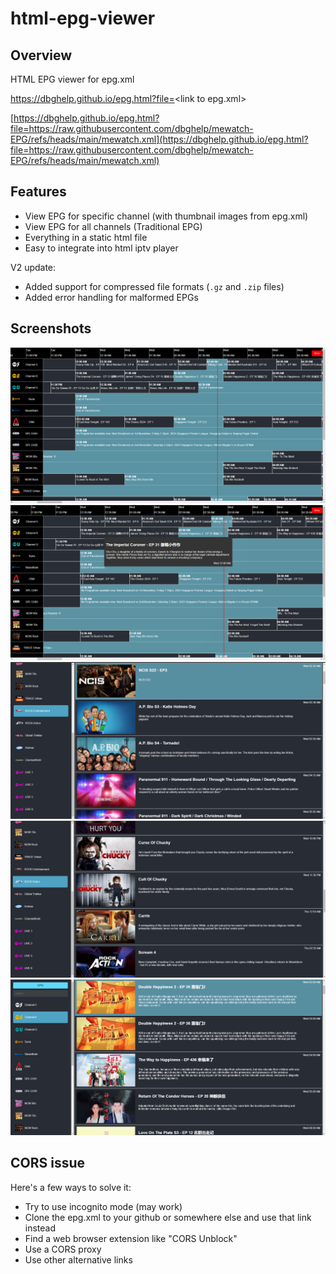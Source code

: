 # html-epg-viewer

## Overview

HTML EPG viewer for epg.xml

https://dbghelp.github.io/epg.html?file=<link to epg.xml\>

[https://dbghelp.github.io/epg.html?file=https://raw.githubusercontent.com/dbghelp/mewatch-EPG/refs/heads/main/mewatch.xml](https://dbghelp.github.io/epg.html?file=https://raw.githubusercontent.com/dbghelp/mewatch-EPG/refs/heads/main/mewatch.xml)


## Features

- View EPG for specific channel (with thumbnail images from epg.xml)
- View EPG for all channels (Traditional EPG)
- Everything in a static html file
- Easy to integrate into html iptv player

V2 update:
- Added support for compressed file formats (`.gz` and `.zip` files)
- Added error handling for malformed EPGs

## Screenshots

![Local Image](./img/epg_all.png)
![Local Image](./img/epg_all_hint.png)
![Local Image](./img/epg_specific.png)
![Local Image](./img/epg_specific%203.png)
![Local Image](./img/epg_specific%202.png)

## CORS issue

Here's a few ways to solve it:
- Try to use incognito mode (may work)
- Clone the epg.xml to your github or somewhere else and use that link instead
- Find a web browser extension like "CORS Unblock"
- Use a CORS proxy
- Use other alternative links


